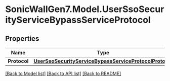 # SonicWallGen7.Model.UserSsoSecurityServiceBypassServiceProtocol

## Properties

Name | Type | Description | Notes
------------ | ------------- | ------------- | -------------
**Protocol** | [**UserSsoSecurityServiceBypassServiceProtocolProtocol**](UserSsoSecurityServiceBypassServiceProtocolProtocol.md) |  | 

[[Back to Model list]](../README.md#documentation-for-models) [[Back to API list]](../README.md#documentation-for-api-endpoints) [[Back to README]](../README.md)

